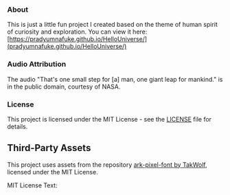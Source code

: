 ### About

This is just a little fun project I created based on the theme of human spirit of curiosity and exploration.
You can view it here:
[https://pradyumnafuke.github.io/HelloUniverse/](pradyumnafuke.github.io/HelloUniverse/)

### Audio Attribution

The audio "That's one small step for [a] man, one giant leap for mankind." is in the public domain, courtesy of NASA.

### License

This project is licensed under the MIT License - see the [LICENSE](./LICENSE) file for details.

## Third-Party Assets

This project uses assets from the repository [ark-pixel-font by TakWolf](https://github.com/TakWolf/ark-pixel-font), licensed under the MIT License.  

MIT License Text:
